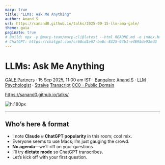 ```yaml
---
marp: true
title: "LLMs: Ask Me Anything"
author: Anand S
url: https://sanand0.github.io/talks/2025-09-15-llm-ama-gale/
theme: gaia
paginate: true
# Build: npx -y @marp-team/marp-cli@latest --html README.md -o index.html
# ChatGPT: https://chatgpt.com/c/68cd1e67-ba0c-8325-94b1-e4895de93ed3
---
```


<style>
transcript { display: none; }
</style>

# LLMs: Ask Me Anything

[GALE Partners](https://www.gale.agency) · 15 Sep 2025, 11:00 am IST · [Bangalore](https://maps.app.goo.gl/gkfEuArBEHLwjr8K6)
[Anand S](https://s-anand.net/) · [LLM Psychologist](https://www.linkedin.com/in/sanand0/) · [Straive](https://straive.com/)
[Transcript](https://github.com/sanand0/talks/2025-09-15-llm-ama-gale/tree/main/README.md)
[CC0 - Public Domain](https://creativecommons.org/publicdomain/zero/1.0/)

https://sanand0.github.io/talks/

![h:180px](https://api.qrserver.com/v1/create-qr-code/?size=150x150&data=https://sanand0.github.io/talks/2025-09-15-llm-ama-gale/)

---

## Who’s here & format

- I note **Claude ≈ ChatGPT popularity** in this room; cool mix.
- Everyone seems to use Macs; I’m just gauging the crowd.
- **No agenda**—we’ll riff on your questions.
- I’ll try **dictate mode** so ChatGPT transcribes.
- Let’s kick off with your first question.

<transcript>
I am surprised that there are about as many people

<transcript>

I am surprised that there are about as many people who prefer Claude.ai as ChatGPT. It's nice to see that.

How many of you do not use a Mac? Okay, I see no hands. All right, I am just trying to gauge who I am talking to.

We don't have an agenda. We can talk about absolutely anything that we want. And since that is the case, might as well start with stuff that you are interested in. So why don't we go ahead and have a few questions, which I will probably ask ChatGPT to transcribe for me, rather than me. Let's give it a dictate mode.

**Host**: So, the questions that you guys had put in a form, we have shortlisted some, and we would want you to answer. So I will start with the first question.

</transcript>

---

## How will AI evolve in 5-10 years?

- I **won’t predict 10 years**; I track the next 3 months.
- I see **entry-level roles shrinking** in AI-exposed jobs. (**Edit**: [Stanford/ADP][1] finds \~13% decline for ages 22–25.)
- I stress **price–performance freefall**; near-par quality far cheaper. (**Edit**: Apples-to-apples isn’t 1000×) ([Reasoning Engine][2])
- **Frontier shifts fast**; smarter models unlock new tasks. (**Edit**: Arena ranks show Gemini 2.5 Pro leading; Flash ranks lower.) ([LMArena][3])
- I quipped **“Europe is banning AI.”** (**Edit**: EU AI Act regulates; bans only narrow “unacceptable-risk” uses.) ([CBS News][4])

<transcript>

**Question**: How do you see AI evolving over the next 5 to 10 years? What opportunities are there that you are seeing?

**Answer**: I have no idea. I can tell you how I am seeing AI evolving over the next three months. I can tell you how AI has evolved over the last few months. **That in itself seems to be news to me.**

**We are seeing finally some concrete evidence that entry-level jobs in roles that... something that AI can replace are decreasing.** So there is a job impact for entry-level areas that AI can automate. Fine. And this is after several years of AI promising that this sort of thing is coming. This is at least in the US. So that is real.

The models have been becoming better and faster. To give you a sense of how much that better and faster is, the two things that I look at are how good is the model and how cheap is the model. There was... the way we measure that is, let's start with how we measure the cost of a model. So out here, the X-axis, which I am not able to zoom into, is the number of dollars it takes for processing one million tokens. One million tokens is roughly all of the Harry Potter books put together. For a model like GPT-4, it costs $30. For a model like Gemini 1.5 Flash, it costs 3.8 cents. $30, $3, 30 cents, 3.8 cents. **Three orders of magnitude, 1000 times.**

And notice that the Y-axis is quality. I'll explain how that's measured, but if the Y-axis of Gemini 1.5 Flash is roughly the same as GPT-4... of course, one is an open model, one is a new model... but if they're roughly the same, **what it means is that I can more or less do the same things with a model that is 1000 times cheaper.** **Difference between a $1,000 budget and a million-dollar budget... For exactly the same thing. Where do you see that kind of order of magnitude difference?** Supposing somebody said, "I'm going to give you a car this month, Ferrari. It's going to cost you a million dollars," and then comes back a year later saying, "Now you can have this car for $1,000." **In which industry has this ever happened?** Keep that in mind.

And this progression, the way it's happened is, in May 2023, this is what the models looked like. There was GPT-3.5 Turbo, Claude Instant, Claude 1. And then new models kept coming up. GPT-4 was a leap. GPT-4 was a much higher quality model and could do things that otherwise you didn't even think they could do. And keep this quality jump in mind because **when the model becomes smarter, it starts being able to do new things that otherwise were not possible.** And when you can think that it could do these things... **Arguably, we still haven't figured out anywhere near what GPT-4 is capable of.** We're still exploring the fringe of what it can do.

And then other models started coming in where we had Claude 3 Opus which was actually even better model, albeit priced slightly more expensively. Claude 3 Haiku was a bit of a leap in the frontier. See the stuff in green are the models that are Pareto optimal. There is nothing that is both cheaper and better. If that's the case, there's no reason not to use these models. Why would I ever use, let's say Mistral 8x7B, when Claude 3 Haiku is both cheaper and faster?

The frontier keeps evolving, and Claude 3 Haiku was a big jump in that, but then we had smaller models like Gemma beating it. GPT-4o Mini was another big leap, much smaller and much faster at that price. And then over time, you had the DeepSeek models pushing that frontier a fair bit. And now we have, I guess, a smooth frontier. This is as of a few weeks ago with the Qwen models, GPT-5 being one of the better models in terms of quality. Gemini 1.5 Flash still occupying the frontier on inexpensive. But this is over less than two years, the kind of evaluation on the frontier.

AI has the other property that **it's a human-like intelligence and a scalable thing that I can deploy in thousands of computers or a million computers very easily. And that's something very hard to wrap our heads around.** We're still trying to figure out how and where to use it. People ask me questions all the time about anything, including what the future of AI is. My reaction is, I don't know, I'm going to ask ChatGPT and get back. Why don't you ask ChatGPT and get back? This is what used to happen in 2000. Google had just become the dominant search engine. People would ask me questions, and why are you asking me? Ask Google, that's what I'm going to do anyway. And for the next five, maybe even 10 years, often all I would do was do a Google search, copy the first few results, and send it. Initially, I tried sending them the Google search results page. That doesn't work as well. **For whatever reason, they felt that if I do that search and copy-paste the results, it is better than them seeing exactly the same thing.**

It's happening for ChatGPT also. I get into conversations. I was... in the beginning of the year, I had taken up a series of goals, actually. I've taken up 15 goals, and one of the goals was to co-present with an AI. And at the beginning of the year, I think it was January, I did co-present with ChatGPT. And the interesting thing was, whenever people realized that it was a response from ChatGPT, they'd say, "Oh, ChatGPT." Whenever I said practically the same thing, they said, "Oh, that's insightful." Not at all different.

When I talk to Andrew, who's the CEO of Stripe, I tried this experiment. I used all my brains and came up with stuff, and he said, "Maybe." When I would pose the same question to ChatGPT, I would have posed the question while I was thinking, so it comes up with reasonably good answers, and then I would read out the answers. "I like it, that's a very smart thing, I think we should always come back to you for more such bouncing off ideas." But you have as much access to ChatGPT as I do.

</transcript>

---

## Use AI (quietly)?

- I learned to **use AI—don’t announce it**; people judge differently.
- In my IITM course, **copying & ChatGPT are encouraged** to get the job done.
- I set **hard, collaborative exams**, even “hack it if you can.”
- **Few actually copied**; letting others copy improved the author’s work.
- Net: prioritize **outcomes over purity**; train collaboration.

<transcript>

After that, I learned, and I started telling people, "**Use AI. Don't tell people that you're using AI.**" You have several reasons for doing this. I'm just giving you one more reason to do this. You don't need to tell people you use AI, what is the problem? If they want you to use AI, they will tell you to use AI, or they use AI. What are you, the middleman for?

And despite this, people are not using AI. I run a course, "Tools in Data Science." This is something I run at IIT Madras. And here are the instructions for the course. This is all broadly related to where AI is going. So completing answering the question. But one of the instructions in this course is that **copying and ChatGPT are allowed and encouraged.** This instruction has been around for some time. You can copy from your friends and relatives. You can work in groups. You can use the internet. This includes the exams. You can use WhatsApp. You can use ChatGPT. You can use your notes, your friends, your pets, whatever you want. I have practically told them you can pay somebody to take the exam for you if you want. **Get the job done.**

Why? There are enough courses that teach ethics, there are enough courses that teach not copying, working by yourself, making sure you get the job done. And after having gone through all those courses, those people come to recruit and get recruited, come to my team, and then they say, "I will solve the problem all by myself. I will not ask for any help. If I get stuck, I will eat my own shorts and I will never ever make sure that I've copied from anyone." Get the job done. Just get the job done. I really don't care how you do it. If you can pay somebody to take your exam, come to my office, pay somebody to do your work for you, I don't care. My salary will be used the same. I don't care.

So this course is intended to teach people to get the job done. And for this, one of the things that I've been doing is making the exams harder and harder and harder and harder and harder. I copy-paste the question, put it into ChatGPT, see if it gives the answer. If it does, then I triple the number of questions. There is a remote online exam, 22 questions, 45 minutes. Each one of those questions is approximately a small research project. It is hopeless. The only way you can solve this is if you create a group of 30 people, each one gets to solve one problem, they all pretty much create the code to solve each of those problems, share it between themselves and submit it. There is no other way. There is only one other way to solve it. The other way is... and explicit instruction says that you can hack the exam. If you're smart enough to know how to hack it and I'm not smart enough to prevent it, then I pass.

Now, what exactly happened when I did this? Okay, quick guess. What percentage do you think copied from each other? How many people think it was more than 80%? About five hands, okay. How many people think at least half the people copied? Okay, about 20, okay. How many people think less than 30% copied? 5%. The 5% of people who think less than 30% copied are correct. This is what it looked like.

This one group submitted exactly the same answers, 100% exactly the same. They are all on one WhatsApp group. The person in green was the first person to submit. The people in... the person in yellow was the first copier or first follower or whatever you call it. The rest of them then subsequently copied. There are other smaller groups, so this is another smaller group that copied from each other, this is another smaller group that copied from each other. The vast majority of them, the ones in gray, neither copied nor allowed anyone to copy from them.

What does the performance of these students look like? The ones who did not copy nor allow anyone else to copy scored the worst, about this was about half the submissions. Those that were the first to copy... and here I've used a reasonably liberal interpretation of what copying means. Here code even approximately looks like the other person's code. You may not have copied but at least taken advice. So I set the threshold like this, meaning code is kind of similar, so maybe they took advice, I don't really know if they took advice, but there's a decent chance that at least they helped each other if not copied. And at that threshold, those that were the first to copy from someone else, they scored slightly higher. Those that copied late scored even higher. Understandably, you have more people to copy from, you say, "I like this style, I like that style. Oh, this thing worked for me, at least that worked for me." They just saw this. **The people that scored the highest were the ones who let others copy from them.**

And that's an interesting observation, because what that, I'm guessing means is somebody would have tried it and said, "Oh, but that didn't work for me." "Why? Oh, I see, okay, fine, you had this problem, let me fix that." "Oh, but it didn't give me such a good solution." "Oh, let me fix that." And you get all that feedback and start improving and before you know it, that person's solution improved. I'm guessing that's the mechanics that was happening behind the scenes.

But where I'm going with this, this was an aside, is that on the one hand, I'm saying AI is such a great thing, and all of you should use it more, you don't have to tell people that you're using it more, but I'm also saying that even after telling people they can do these things, we are well-trained. You've seen _3 Idiots_, right? The distinction between educated versus well-trained is something that would hit home. Something like that. We have a thousand things to use, this is one more thing that needs to get added to our life. So, **where do I see AI going? Nowhere... as long as people are around, it will be where it is.** It will come in, it will gently start seeping into our lives. What are we? Are we going to let AI disrupt our lives just because of somebody else's telling you? We will resist. How will we resist? We will bring in regulations, ban AI. The entire continent in Europe is doing that. We will start disrupting it with concerns around security and privacy. How many organizations do you think have... allow employees access to ChatGPT? You are one of the very few that I've spoken to. You are the only organization that I've spoken to that allows employees to access ChatGPT. It's almost a shock to me because I came very prepared with a long set of things that ChatGPT can allow you to do if you don't have access. And then you said you have access.

So we will put in all the roadblocks. In short, adoption of AI is very different from the technology of AI. **The technology of AI is going faster than jetskis. It is going faster than anything that I've seen. And I've seen a lot. The adoption of AI is going at a normal pace.** So in 5 to 10 years, it will be like 5 to 10 years after the internet. Lots of people will be using it: email, web access, a few e-commerce sites here and there, some job loss. The internet had its own share of job losses. Desktop publishing had its own share of job losses. It'll all be there, and then people will find different roles. That's all. Very long answer to the first question, but yeah.

</transcript>

---

## Non-technical adoption blockers?

- **Client bans & privacy fears** block usage—even on public-data tasks.
- Teams are **busy and risk-averse**; “don’t be guinea pigs.”
- Leaders demand **clear ROI**; POCs rarely cross into production.
- **Change inertia** is real; even trivial logins stall behavior.
- Executive **ownership nudges adoption**, but skills ramp lags.

<transcript>

**Question**: Here we go again. We have other questions as well. I think first you were talking about adoption. So from your experience, what are the biggest non-technical barriers to successful AI adoption?

**Answer**: What are the biggest non-technical barriers to successful AI adoption? I'm in the middle of a talk, so I don't really have much time to read your answer. So make sure that you give me a very concise list and the most important points that I should be talking about. But I want you to think a lot, do a lot of research. Make sure you find the most relevant points for Gale Partners, whose business is data science and technology in general. So keeping that in mind, give me a summarized list of points for this. Okay, it's thinking.

I don't like doing work. It's paying $20 a month for this. And some people have been paying $200 a month for this. But this is the problem, right? The screen is out there, it takes maybe two, three minutes to think, it comes up with good answers, but so usually to keep people entertained while this is thinking and this sort of a thing goes on in the background, let me share what I have seen, which will maybe even be lousy answers. But biggest non-technical barriers to successful AI adoption: clients, regulation, fear of the unknown, probably. Within our company, I said that when I was in Vietnam visiting our Hanoi office, I asked the team how many of you are using AI. One out of five projects were using AI. Why? For four out of the five, the clients had said, "Do not use AI in this project." Why? Because the data might go and get trained somewhere. But we are the only client that sends public data. One of the teams, their job was literally to scour public data and do outreach, and enter the data. It's all public data. "Oh, but we have to check with our AI team, we have to check with so and so." Fear and uncertainty, in short, is another of the biggest values.

For another team which had access, we were checking with them why they aren't using AI. The project manager very clearly said, "We have tried AI several times, didn't work. My team is busy. We don't want to be the guinea pigs." And different variations of the same. People are busy. Now figuring out how to learn something new takes up a lot of effort. Let me tell you how much effort. At home, we have one Amazon account, which is on my email ID. My wife does not have a separate Amazon account, which means that if there is any shopping to be done, it has to be on the Amazon equivalent in Singapore, which is Shopee. So if she needs to log in to Shopee, then she needs to log in through my Google account, which has single sign-on, and therefore I need to approve on it through my mobile. It's a pain, she needs to know, shop at all. Now how difficult is it to create a Shopee account with a Google account? The answer is one click. For the last three years since we moved to Singapore, she has not created an account. She would call me and tell me, "Put that thing." I am no better. In our bank account, her phone has the token for any payment that would go. How much effort is it to install that on my phone? Three years, I have not done that. **And I'm going out preaching to people, 'You should adopt AI.'**

Okay, this is a good part. No clear ROI. The good part is most CEOs are saying, "AI, AI, AI." And there's at least some ownership. I'm giving a talk next week to an organization, whose CEO was shown by another CEO how he could code by himself. So he started coding. Now he said, "All of you business leaders should start coding." The HR person said, "Anand, we want to talk. The objective of the talk is to satisfy the CEO saying, 'We have been taught how to code,' not necessarily that we should code." But here's the thing, somebody's pushing. 5% will learn, 10% will learn, at least get exposed. Ownership makes a difference.

Where is the ROI? Everybody's creating proofs of concepts. How much budget has this reduced? How many projects has this actually impacted? Show me the bottom line. And we started doing studies, we find that all of those are just barely going into production. We don't have anywhere near enough data to show the ROI. Wait, the project manager who said my team is not going to be the one who does these experiments, we are busy, is saying exactly the same thing: show me the ROI. And then tell it to the teams that will say show me the ROI in my kind of project. Then they'll say show me the ROI in my project. Doing a small POC, the usual objections. I'll let you read through the rest, you can read faster than I can narrate, but these are some of the common reasons they're saying.

</transcript>

---

## Off-the-shelf or custom?

- Default to **buy services**; self-hosting is costly/complex. (**Edit**: My study estimated 60–700× higher TCO at small scale.)
- **Run your own** only for data-sovereignty, air-gapped, or learning.
- **Fine-tuning** helped niche tasks briefly; **frontier caught up** in months.
- **Wait 3–12 months** unless you have unique, defensible data + budget.
- Expanding token windows can **obsolete bespoke hacks**.

<transcript>

**Question**: When do you prefer using off-the-shelf AI services versus building custom models, and why?

**Answer**: I put this on LinkedIn. **"If you run your own models, the cost... is approximately anywhere from 60 to 700 times higher."** Or it was in April, now I'm sure it's even more skewed. Why is that? GPUs are expensive. We absolutely do not have anywhere near the kind of scale to run GPUs. We absolutely don't have anywhere near the technical expertise to run them efficiently. So from a cost perspective, it never makes sense to run your own models. I think I'm running part of my talk shortly. If I'm not going to run my own model, I obviously cannot run my own trained model in many situations.

So when does it make sense to run your own model? If you cannot send your data to an existing model. You're a government running government secrets, doing STR analysis, you just feel that this stuff you don't want to send to any model. You are a corporate whose data is so secure that you run your own cloud, you don't even use Google or Amazon, fair enough. You're a hospital emergency room that, forget these, the only infrastructure that exists inside the emergency room is airlocked and can be on 10 devices. These are real situations. Okay. And or you are an institute, a software company, or a research university that is trying to learn or teach how to train models. These are valid use cases for spending 60 to 700 times more money, not otherwise.

Training your own model, when do you train your own model? We tried training our own model for Dutch technical term translations. The problem is when translating research papers into Dutch, the technical terms were very badly translated. So much so that they get translated with hyphenation. There is a convention to do the hyphenation, and we're getting both the hyphens and checks at the right spot. Plus a lot with professional quality LLMs were not very capable of doing that. So we got training data, we pushed it into... Gemini had the capability to train models, OpenAI has the capability to train models. We took the training data set, trained the models. Cost us a certain amount of money, not too much. And the time, when I say not too much, I mean it's only 10 times more, not 60 or 700 times more. And the results were 5% better, 10% better. We were about to go live. Six months later, the model itself started doing good hyphenation properly.

Another case, we were converting XML to a different XML format. Problem is the input XML is massive, the output XML is massive, the token size of the models was not large enough. So we did another three-month project: January, February, March, and got it to the stage where it kind of could get some improvement. April, GPT-4.1 was released and the entire XML would fit. Three-month project gone down the drain. So what we've learned is, **if you know for sure that there is some data that you have that nobody else will ever have, and that data does not have any similar substitutes, cannot be synthetically generated, and there's a client who has a ton of money who's willing to pay for it, then train. Else, wait for 3 months to a year.**

</transcript>

---

## Biggest paid-media risk?

- **Platform automation may disintermediate agencies** and squeeze margins.
- **AI overviews likely reduce clicks**; evidence is mixed, publishers report hits. ([World Health Organization][5])
- Shift from SEO to **LLM-optimization (AIO)** changes distribution. ([CDC][6])
- **Assistant-mediated commerce** will move purchases inside assistants.
- So: **own data, SQL, experimentation**, not just decks.

<transcript>

**Question**: What's the biggest AI risk in paid media that brands are not thinking about today?

**Answer**: I'll let you read through the rest. You can read faster than I can narrate. But these are some of the common reasons they're saying.

While we wait for this, let's go back. What are marketers likely missing? **The biggest blindside isn't in terms of pixels. It's AI platforms taking over your audience, your agency role, and your reason for existence... The problem is not that digital marketers are missing stuff. The problem is there are no more digital marketers** whether they belong to your company or any other company.

So what should we do? Brush up your SQL more than your presentation skills. It may take some time maybe, but that is the reality. The thing is, there are constraints that any organization operates under. You have a set of customers. You have to do what you can, delivering to those customers. We are in the same space. Now within that constraint, we are operating in a regulated industry, every industry has its set of regulations. We have processes that work around those regulations. Some new company will come in and say, "Look, I can do 60% of this at 0.0006% of the cost." And there'll be a few people that shift. That's exactly how Google took over the bulk of advertising. That is probably the biggest risk. That apart, there are a bunch of these, let's say AI answers squeezing your distribution and attribution. So the fact that AI overviews are anyway not going to be sending people to the platform means that you know there's a certain amount of LLM optimization instead of search engine optimization. Now how does one monetize that is something that organizations are thinking about. Cloudflare seems to be at the forefront of thinking about how we can actually monetize something even though it goes to the LLM. Assistant mediated in-app commerce, yes. Where we buy will change completely, what kind of technologies do we have to deal with that? I think that's a good one. Platform automation disintermediating agencies. This is clearly the biggest one. I'm not going to go through the list. A different question will probably give you better answers, but I am entirely convinced that this is the biggest one.

</transcript>

---

## Will AI erode self? Bias?

- **Yes—it already happens.** We’ve long outsourced judgment to tech.
- **Bias via AI** echoes **search-engine era** worries; benefits still won. ([roadsafetyngos.org][7])
- I used **“10,000 road deaths/day.”** (**Edit**: WHO ≈ **1.19M/year ≈ 3,260/day**, not 10,000.)&#x20;
- We already **live by machines** (calendars); AI is the next one.
- Convenience wins; **we adapt**.

<transcript>

**Question**: Can we lose our sense of self because we are always asking AI for everything?

**Answer**: **Yes. And it's already happened. We've always done that.**

**Question**: As an extension... do you believe that we are going to be very biased because of what AI is probably going to be telling us?

**Answer**: **Of course. And it's already been happening. 20 years ago, AI was replaced by Google.** And this is exactly the question people would ask. The internet has anybody can write anything there. Can we trust anything? How do we rely on it? And then Google started making it so convenient that people said, "Oh, but can you rely on what the links that Google are pointing to are saying?" And yet we are. And we see the problems that are coming out. Fake news being just one example, but we still are. Because the benefits outweigh the costs.

I was at a PyCon talk yesterday where one of the keynote speakers said, "Imagine if, 100 years ago, or even now, somebody came and said, 'I'm going to give you something magical that will improve employability, that will improve mobility, that will improve, that will dramatically reduce social divides, that will significantly increase the salaries of the vast majority of people, that will improve the economy by 20-25%, but it will end up maybe killing 10,000 people a day.'" Would you go for that? And most people that are posed with this question say, "10,000 people a day? Every day? Are you kidding? No, there's no way we will go for it." These are automobiles. **We've accepted it. Yes, we think 10,000 people a day is worth it.**

I'm surprised at how much we are willing to give up for convenience. Maybe not surprise, maybe I'm a good participant. So there was a time when we would say, "I need to have my own freedom." And then factory said, "We will give you salaries, but you have to work 9 to 5." Kids when they get into school, that regimentation is pretty tough to see. But that is the norm, and we're not that much better. My entire life is driven by a little calendar that tells me what I should do next. I even update my own calendar myself so that it can tell me what I should do next. How beautiful is that? People look at retired people and say, "We are slaves to machines." **It's already happened. This just happens to be a different machine.** Changing machines, nothing more than that, albeit a much smarter machine. I'm not seeing this as any different. I am loving the process. Because this is the one machine that I can feel good about myself as well. It'll say, "Oh, wonderful, that's such a brilliant idea. What you're thinking of is maybe reducing your intake to one meal a day for intermittent fasting, but it's a fantastically good weight loss. I think you're really clever to have come up with that." It almost said it, so it said exactly this, verbatim.

</transcript>

---

## What can’t AI do?

- I keep an **“impossibility list”** and strike items off often.
- I claimed **perfect text in images** via SeeDream. (**Edit**: Seedream 3.0 reports better typography; “perfect” is vendor-claimed/context-dependent.) ([Instagram][8])
- **Start simple**: install a top model and talk to it.
- **Forgive early failures**; don’t force adoption.
- It’s fine to **adopt late**; outcomes > timing.

<transcript>

**Question**: Here are some areas where you shouldn't use AI if you plan to keep your thinking sharp. Is there anything that AI cannot do?

**Answer**: I'll take the second question first. We don't know what all AI cannot do. That is roughly the same as saying, are there things that computers cannot do or are there things that the internet cannot do? Yes, maybe, but there are two problems with that framing, which is we don't yet know what they can do in the first place, and we don't yet know how we can predict what they will not be able to do in the future. So any answer also ends up being invalidated. I usually try to phrase the question slightly differently, which is what are things that I've tried that it failed at? Which is the impossibility list that I maintain. And that list is great to strike off of. So what was, for instance, on my impossibility list about eight months ago? It cannot draw cartoonish animals commercially. And then a whole bunch of models came up that completely invalidated it. It cannot create video, sorry, images with perfect text as of, even the model models tend to make a few errors, GPT-4, DALL-E and so on makes a few mistakes here and there. SeeDream which was released by one of the Chinese labs last Wednesday or Thursday, apparently is able to generate extremely intricate, detailed, almost photorealistic manuals with not a single mistake. So that's another one that's struck off my impossibility list. So I don't know what all it cannot do. I just keep trying, so it is just so detailed that is the list.

What should we use AI for if we are about to lose our sense of self? What's the starting point? The easiest starting point is to install ChatGPT or Gemini or Claude and start talking to it. Another starting point would be simply to listen to somebody who's crazy about AI and spend some time with them and ask how they are doing it. Maybe one of those things will stick. Third, forgive AI. Meaning, you try three things and it doesn't work. It's okay, let it be. Something else might work, might not work. Nobody is forcing you to use AI. And this is often a mistake I've seen people make, not this audience, forcing, and by force, I mean nudging very strongly. Hey, are you not using AI? I was talking to, I was implicitly with a whole bunch of projects like that that for checks or whatever. Nothing wrong with not using AI.

The reason I say that is not because I feel that statement in itself, but because it is the right statement to make to get people in. If somebody is worried that they are not using AI or somebody sees a competitor seeming that they are not using AI especially their social media channels are showing that I'm not using AI or that you feel forced in some way, pushed in any way, then when something doesn't work, your likelihood of trying it next time is lower. So what is a good way to start using AI? Not feeling worried that you're not using AI. It's perfectly fine. Society will move at its pace. I am no genius at that. In fact, my mobile adoption was pathetically late. My manager basically said, "Look, Anand, you are either going to get fired or you're going to buy a Nokia phone." I bought a Nokia phone. It's okay, nothing wrong.

</transcript>

---

## How to keep up with AI news?

- I **use AI to track AI**: scheduled curation across sources.
- The problem flips to **too much good content**.
- I **automate workflows**: transcripts → lessons → try-out lists → templates.
- I **let AI schedule/alert** and pre-fill evaluations.
- When overwhelmed, I **ask AI to raise execution capacity**.

<transcript>

**Question**: How do we keep up with AI because every day there's a new thing coming up, every day there's somebody who's presenting a different different view. How do you cut the noise and know because all of us have limited time. So how do you know what you should focus on when?

**Answer**: How do you keep up with AI when things are moving so fast? Use AI. Seriously, this is something that I'm not saying anymore to me, I'm preaching it to the choir here. So on ChatGPT, I have a scheduled task that goes through GitHub repositories, that goes through Hacker News, that goes through Simon Willison's blog posts, that goes through Ethan Mollick's tweets or sorry, posts on Twitter. A whole bunch of sources. I've also told it what I am interested in and what I'm not interested in. And I say give me a list. It's fantastic because it's reasonably curated for my interest. So I have now suddenly not short of high-quality content to read. Now problem number two starts. Now I have too much good content. Earlier I needed to put in effort to get good content. And it turns out that putting that effort was a good sleep breaker. Now I'm faced with a flood of good content. So my notes are exploding and I have a tasks list which has gone to 168 items or so, but 80% of these were created yesterday, that I need to update my AI coding rules with something, I need to form a habit of automated code review so that it auto reviews every single commit that I make, on and on and on and on. So now, and all of these are good validated things.

So how do I deal with this? I asked ChatGPT. Now I have too many things to do and these are all high-value stuff, so don't give me all this prioritization bullshit. I want to increase my execution capacity. How can we do this? And it gave me 10 ideas. One of them stuck a chord. It said, "Habitualize this and automate." Meaning, you shouldn't do stuff. The AI should do the work for you, and it should be triggered not by a human action, you had a real memory anyway. It should be entirely automated. Okay, that sounds like a good idea. So two weeks ago, one of the things that I did was every meeting that I go into, the transcript of that meeting gets auto-recorded and auto-summarized with a specific set of actions. For example, I was at the PyCon talk yesterday. Now in this talk, it auto-transcribed the talk. So the whole thing is available. Now I'm not going to read the transcript, I have a terrible memory. I'm going to have it read the transcript. And it came up with a set of lessons. And I also told it how to structure the lessons. Give me the top insights, a big useful and surprising. Give me things that I can try out as experiments. I also told it, "Put a star against the really high... really good ones, powerful ones so that I can filter for those." Now every meeting I go, I have an experience, which is again overwhelming. So I asked it, "What do I do?" It said, "Well, why don't you extract from those, filter for what is easy, what is automatable, and create another list?" So that is also now automated. Level three is a tryout list, which has for different discussions, all of the things that I had planned to try out, which I can filter for. Now this again becomes difficult. So I passed it to ChatGPT and said, "Is there some way I can automate all of this?" And for that, it said, "Okay."

It said, "See, all of your stuff falls into high-risk stuff where you want to create some media or a post that you want to publish or a demo that you want to create or a KPI that you want to play around with, a whole bunch of things." So what I can do is build a script that will scan your notes, put it into one of these categories, and then create a template for each one of those. So now I'm in the process of creating templates that will automate the execution of some of these. Now like blog post analysis at least giving the draft is relatively easy and I haven't gotten around to it yet. But this morning, one of the things that I was doing was creating a template that will automate tool evaluation. I keep checking out different things on the AI side, is it good, is it bad. So the prompt that I'm currently using for this is...

Here's my prompt. Evaluate a particular technology against some criteria. There are a bunch of guardrails. The things that I asked it to evaluate might be techniques, command-line tools, libraries, frameworks. These are my preferences, evaluate based on these preferences, blah blah blah. And I tried it on three tools. Rubbish, giving me too much detail. So now I have to iterate on this prompt and figure it out. But here is the thing, now my workflow is AI finds stuff, AI filters stuff, AI collates it, AI converts it into an executable template, and in a few of these cases, the AI does the job by itself. I have it schedule my calendar automatically, saying here are... here is how I, for instance, because I tend to forget meetings a lot, here's my process for scheduling. Set up alarms one minute before the following times: 3 p.m., 3:30 p.m., and 4:30 p.m. And then the painful wait... Oh no, it's not speaking because I disabled the speaker, but it scheduled the alarms. That's pretty much it. I said speaking to AI is almost part of my existence and the one thing that I should take away, I'm repeating that. But in short, when you feel overwhelmed, use AI. Actually, you can remove the "when you feel overwhelmed," at least you can remove the "when you feel overwhelmed." When you have a question, ask AI.

</transcript>

---

## Spot problems & ideate?

- We often **miss that we need help**, not just tools.
- I **feed life logs** and ask for optimizations + wild ideas.
- My **ideator** combines notes into **big, non-obvious concepts**.
- I cited **LLMs topping JEE**. (**Edit**: No official evidence of AIR-1; benchmarks show mixed results.) ([Stanford Digital Economy Lab][1])
- I **rate ideas** and throttle usage to avoid overwhelm.

<transcript>

But here is the problem. There are two things that we don't often recognize. One, that we should ask AI. That is obvious. The second is that we even have a problem. Very often, we don't even realize that I'm in this situation, I need help. Even the most attuned of us find it difficult to recognize that there are opportunities for us to receive help, especially with technology like AI that we don't even know what all it can help with. Again, we know one knows what all it can help with. There I'm finding two things useful. One, passing it all of my life info. I don't know where I have a problem, but you are smart, maybe you can figure out where I can optimize stuff. Second, hallucinations, which is a synonym for creativity, and that is wonderful. You can ask it for creative solutions. Go crazy. So I have an ideator tool. And I'm finding that my job as an innovator is now securely dead. All I have to do is go to this ideator, which takes my extensive notes. Keep in mind that my notes increasingly are not just what I have typed, but it's transcripts as well. So in a sense, LLM-generated data. And it randomly picks up a couple of things, or I can search for something. So let's say I want to take something that I have learned and combine it with good questions to ask.

Here are two ideas. Last year, LLMs were able to solve JEE problems and ended up becoming all-India rank one. Here's something else from prioritization, start with why. Can I convert this into a business idea? A strategic business plan? And generate an ID. What this does is it takes those two, simply copies it into ChatGPT. And I'll play this and then talk about it. It says, "You are a radical concept synthesizer hired from some human experts." I have no idea if it helps or hurts, but generates some big, useful, non-obvious idea that's aligned to the two things that I told you. Here are the two things that I tell it, and I give it some instructions. You saw how I was researching with different kinds of prompts and what works and so on. So some of this seems to work reasonably well. Come up with five ideas. And I tell it ways in which it should be creative. And then score in this particular way with the top score, and then tell me what's the top insight, what I should create, blah blah blah. I've run this about 15 times over the course of the last two months. Why only 15 times over two months? Because every time it gives me an idea, it blows my mind. And then at least an hour is gone. Because just... okay, I have to do this, I have to do this. So I've been really limiting myself from the use of this. Not because these ideas are all necessarily good. I just get overwhelmed easily. And some amount of practice, skepticism, say, okay, this is a good idea. Let this become a $50,000 business. Let this become a $5 million business. We should all just elevate ourselves to that level. It'll take time. We are not that fast. But it's still thinking. But yeah, this, the whole theme of ideation is another possibility.

</transcript>

---

## Vibe coding in production?

- Treat AI like **adding junior devs**; gains vary by task.
- **Brooks’s Law**: adding people to a late project **makes it later**.
- Choose **where AI fits**: gen code, tests, reviews, docs, specs.
- Keep **classic PM discipline**: trust only delivered, validated work.
- Rule of thumb: **use AI more for validation than generation**.

<transcript>

**Question**: I have a question regarding the adoption of 'vibe coding' in teams or projects or any implementations that we are doing. Let's say we ask some tasks to be done, we have ChatGPT and other tools to get the code, and then they go over it, code it, push the code, and then that gets deployed and it works too. But when it comes to a productionized thing, that is where they will start experiencing the problems where they cannot debug it or debug it very well. So rather than reducing our efforts and then getting the things done, there are many cases where it impacts our delivery in those zones. How do we manage these sort of situations?

**Answer**: Vibe coding versus AI coding, the difference being in vibe coding, we don't even look at the code. In AI coding, we are using AI as an assistant. **The ability for AI to improve our productivity can roughly be equated to adding a few junior developers to the team.** Now, let me rephrase that question. We added a few junior developers and we find that when they work, works into production, it's not actually passing. And therefore, adding people to the team has actually made the project slower. What do we do?

Read the 1970 book by Fred Brooks, _The Mythical Man-Month_, in which one of the key learnings was, **adding people to a late project makes it even more late.** So this is not new.

What we're finding is that we don't really know the mix of people to put into the team or the mix of AI capabilities to bring to the team. Do we use it for code reviews? Do we use it for code generation? Do we use it for generating test cases or do we use it for generating functionality? Is it better at generating the front end or is it better at generating the back end? Should we generate synthetic data or should we generate requirement specs? Should we have it generate documentation automatically or should we have it review the documentation that we have put into the code? All of these are different ways in which we can apply AI to a software project. We haven't yet gotten enough experience to know what is a better answer for a given project, nor has the ecosystem been stable enough that what we learned three months ago remains valid today. These are real-world sources.

How should we deal with it? Classic project management principles. This does not change since the 70s, which is, don't trust anything unless it has been delivered. Validate, cross-check. What happens is the client-facing teams say, "This has to be done much faster." The inside developer says, "I have gone from 1x to 10x more productive." Therefore, the project manager in the middle says, "Okay, I don't trust 10x, but 2x?" So I'll reduce the project budget and half. Not just for the development, but also for QA, for documentation, for the requirements, the whole thing. And it ends up breaking. So the developer finds that the first project actually works, gets really motivated because they're able to integrate it into user templates in roughly a promised time which is dramatically faster. And now all the rest of the timeline is a grid. How do you find more projects like this? That particular project might work because it's getting stuck. The second project, the code itself is not going that fast. The second person has not learned how to use AI as effectively as the first one, or the circumstances of the second project are different from that of the first. It's exactly the same as when any new technology takes over. Most of the new technologies were promising 30% improvement, 40% improvement. Here, people are seeing, in some cases, 100x improvement. And in some cases, a 2x, 3x slowdown.

**How you solve for it is a classic organizational management and change management problem that is... but the broad rule of thumb that I would say is, focus more on using AI for validation than generation.**

</transcript>

---

# LLMs: Ask me Anything

[GALE Partners](https://www.gale.agency) · 15 Sep 2025, 11:00 am IST · [Bangalore](https://maps.app.goo.gl/gkfEuArBEHLwjr8K6)
[Anand S](https://s-anand.net/) · [LLM Psychologist](https://www.linkedin.com/in/sanand0/) · [Straive](https://straive.com/)
[Transcript](https://github.com/sanand0/talks/2025-09-15-llm-ama-gale/tree/main/README.md)
[CC0 - Public Domain](https://creativecommons.org/publicdomain/zero/1.0/)

https://sanand0.github.io/talks/

![h:180px](https://api.qrserver.com/v1/create-qr-code/?size=150x150&data=https://sanand0.github.io/talks/2025-09-15-llm-ama-gale/)

---

## Fact checks and references

1. Early-career job impacts [Stanford/ADP][1])
2. Pricing context (OpenAI historical/current; Gemini Flash): ([#][2])
3. Model rankings (Chatbot Arena): ([LMArena][3])
4. EU AI Act regulates—not a ban: ([CBS News][4])
5. Self-hosting 60–700× cost (TCO analysis):
6. AI Overviews & traffic (publisher reports; mixed evidence): ([WHO][5])
7. Road deaths ≈ 1.19M/year (≈3,260/day):&#x20;
8. Seedream image text claim (typography handling): ([Instagram][8])
9. “LLMs topped JEE” claim (no official evidence): ([Stanford][1])

[1]: https://digitaleconomy.stanford.edu/publications/canaries-in-the-coal-mine/ "Canaries in the Coal Mine? Six Facts about the Recent ..."
[2]: https://reasoningengine.ai/p/llms-price-reduction-timeline "LLMs price reduction timeline - by Rogerio Chaves"
[3]: https://lmarena.ai/leaderboard "Leaderboard Overview"
[4]: https://www.cbsnews.com/news/ai-jobs-layoffs-us-2025/ "AI is leading to thousands of job losses, report finds - CBS News"
[5]: https://www.who.int/teams/social-determinants-of-health/safety-and-mobility/global-status-report-on-road-safety-2023 "Global status report on road safety 2023"
[6]: https://www.cdc.gov/transportation-safety/global/index.html "Global Road Safety"
[7]: https://www.roadsafetyngos.org/wp-content/uploads/2024/01/GSRRS-2023-launch-1.pdf "Global Status Report on Road Safety 2023"
[8]: https://www.instagram.com/reel/DOf2lB9D8Y3/ "China's AI Image Generation Tool: A Game-Changer for ..."
